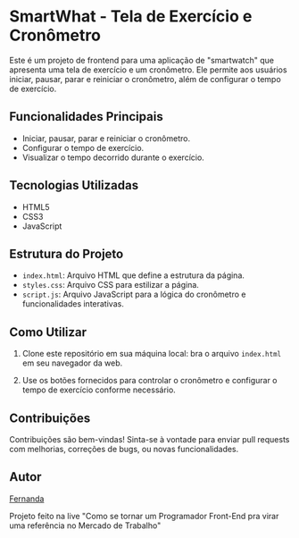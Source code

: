 # SmartWhat - Tela de Exercício e Cronômetro

Este é um projeto de frontend para uma aplicação de "smartwatch" que apresenta uma tela de exercício e um cronômetro. Ele permite aos usuários iniciar, pausar, parar e reiniciar o cronômetro, além de configurar o tempo de exercício.

## Funcionalidades Principais

- Iniciar, pausar, parar e reiniciar o cronômetro.
- Configurar o tempo de exercício.
- Visualizar o tempo decorrido durante o exercício.

## Tecnologias Utilizadas

- HTML5
- CSS3
- JavaScript

## Estrutura do Projeto

- `index.html`: Arquivo HTML que define a estrutura da página.
- `styles.css`: Arquivo CSS para estilizar a página.
- `script.js`: Arquivo JavaScript para a lógica do cronômetro e funcionalidades interativas.

## Como Utilizar

1. Clone este repositório em sua máquina local:
bra o arquivo `index.html` em seu navegador da web.

3. Use os botões fornecidos para controlar o cronômetro e configurar o tempo de exercício conforme necessário.

## Contribuições

Contribuições são bem-vindas! Sinta-se à vontade para enviar pull requests com melhorias, correções de bugs, ou novas funcionalidades.

## Autor

[Fernanda](https://github.com/Fersoli)

Projeto feito na live "Como se tornar um Programador Front-End pra virar uma referência no Mercado de Trabalho"
